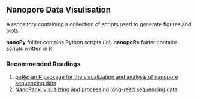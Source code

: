 ## Nanopore Data Visulisation


A repository containing a collection of scripts used to generate figures and plots.

**nanoPy** folder contains Python scripts (lol)
**nanopoRe** folder contains scripts written in R

### Recommended Readings

1. [poRe: an R package for the visualization and analysis of nanopore sequencing data](https://academic.oup.com/bioinformatics/article/31/1/114/2365693)
1. [NanoPack: visualizing and processing long-read sequencing data](https://academic.oup.com/bioinformatics/article/34/15/2666/4934939)


